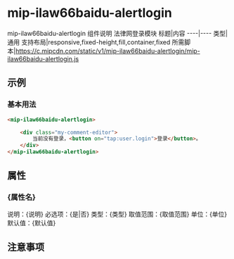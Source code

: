 # mip-ilaw66baidu-alertlogin

mip-ilaw66baidu-alertlogin 组件说明
法律网登录模块
标题|内容
----|----
类型|通用
支持布局|responsive,fixed-height,fill,container,fixed
所需脚本|https://c.mipcdn.com/static/v1/mip-ilaw66baidu-alertlogin/mip-ilaw66baidu-alertlogin.js

## 示例

### 基本用法
```html
<mip-ilaw66baidu-alertlogin>   

    <div class="my-comment-editor">
        当前没有登录，<button on="tap:user.login">登录</button>。
    </div>
</mip-ilaw66baidu-alertlogin>
```

## 属性

### {属性名}

说明：{说明}
必选项：{是|否}
类型：{类型}
取值范围：{取值范围}
单位：{单位}
默认值：{默认值}

## 注意事项

